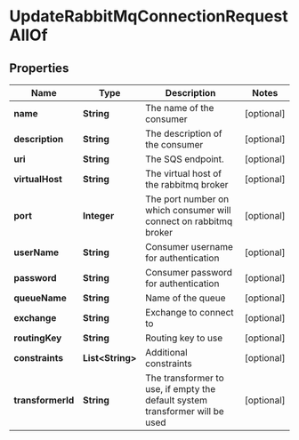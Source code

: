 

# UpdateRabbitMqConnectionRequestAllOf


## Properties

Name | Type | Description | Notes
------------ | ------------- | ------------- | -------------
**name** | **String** | The name of the consumer |  [optional]
**description** | **String** | The description of the consumer |  [optional]
**uri** | **String** | The SQS endpoint. |  [optional]
**virtualHost** | **String** | The virtual host of the rabbitmq broker |  [optional]
**port** | **Integer** | The port number on which consumer will connect on rabbitmq broker |  [optional]
**userName** | **String** | Consumer username for authentication |  [optional]
**password** | **String** | Consumer password for authentication |  [optional]
**queueName** | **String** | Name of the queue |  [optional]
**exchange** | **String** | Exchange to connect to |  [optional]
**routingKey** | **String** | Routing key to use |  [optional]
**constraints** | **List&lt;String&gt;** | Additional constraints |  [optional]
**transformerId** | **String** | The transformer to use, if empty the default system transformer will be used |  [optional]




